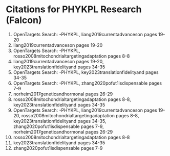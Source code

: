 # Citations for PHYKPL Research (Falcon)

1. OpenTargets Search: -PHYKPL, liang2019currentadvanceson pages 19-20
2. liang2019currentadvanceson pages 19-20
3. OpenTargets Search: -PHYKPL, rosso2008mitochondrialtargetingadaptation pages 8-8
4. liang2019currentadvanceson pages 19-20, key2023translationfidelityand pages 34-35
5. OpenTargets Search: -PHYKPL, key2023translationfidelityand pages 34-35
6. OpenTargets Search: -PHYKPL, zhang2020pofut1isdispensable pages 7-9
7. norheim2017geneticandhormonal pages 26-29
8. rosso2008mitochondrialtargetingadaptation pages 8-8, key2023translationfidelityand pages 34-35
9. OpenTargets Search: -PHYKPL, liang2019currentadvanceson pages 19-20, rosso2008mitochondrialtargetingadaptation pages 8-8, key2023translationfidelityand pages 34-35, zhang2020pofut1isdispensable pages 7-9, norheim2017geneticandhormonal pages 26-29
10. rosso2008mitochondrialtargetingadaptation pages 8-8
11. key2023translationfidelityand pages 34-35
12. zhang2020pofut1isdispensable pages 7-9
